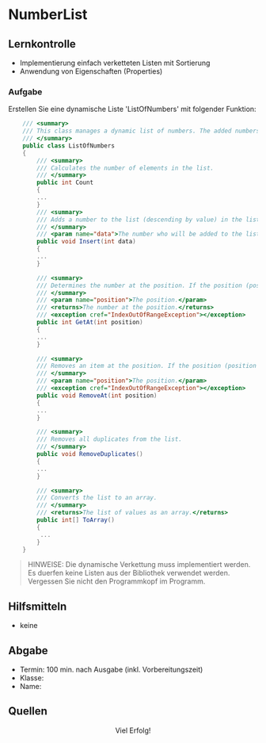 # NumberList

## Lernkontrolle

* Implementierung einfach verketteten Listen mit Sortierung
* Anwendung von Eigenschaften (Properties)

### Aufgabe

Erstellen Sie eine dynamische Liste 'ListOfNumbers' mit folgender Funktion:

```csharp
    /// <summary>
    /// This class manages a dynamic list of numbers. The added numbers are added to the list in ascending order.
    /// </summary>
    public class ListOfNumbers
    {
        /// <summary>
        /// Calculates the number of elements in the list.
        /// </summary>
        public int Count
        {
        ...
        }
        /// <summary>
        /// Adds a number to the list (descending by value) in the list.
        /// </summary>
        /// <param name="data">The number who will be added to the list.</param>
        public void Insert(int data)
        {
        ...
        }

        /// <summary>
        /// Determines the number at the position. If the position (position < 0 || >= Count) is invalid, an exception 'IndexOutOfRangeException()' is thrown.
        /// </summary>
        /// <param name="position">The position.</param>
        /// <returns>The number at the position.</returns>
        /// <exception cref="IndexOutOfRangeException"></exception>
        public int GetAt(int position)
        {
        ...
        }

        /// <summary>
        /// Removes an item at the position. If the position (position < 0 || >= Count) is invalid, an exception 'IndexOutOfRangeException()' is thrown.
        /// </summary>
        /// <param name="position">The position.</param>
        /// <exception cref="IndexOutOfRangeException"></exception>
        public void RemoveAt(int position)
        {
        ...
        }

        /// <summary>
        /// Removes all duplicates from the list.
        /// </summary>
        public void RemoveDuplicates()
        {
        ...
        }

        /// <summary>
        /// Converts the list to an array.
        /// </summary>
        /// <returns>The list of values as an array.</returns>
        public int[] ToArray()
        {
         ...
        }
    }

```

> HINWEISE: Die dynamische Verkettung muss implementiert werden. Es duerfen keine Listen aus der Bibliothek verwendet werden. Vergessen Sie nicht den Programmkopf im Programm.

## Hilfsmitteln

- keine

## Abgabe

-  Termin: 100 min. nach Ausgabe (inkl. Vorbereitungszeit)
-  Klasse:
-  Name:

## Quellen

<center>Viel Erfolg!</center>